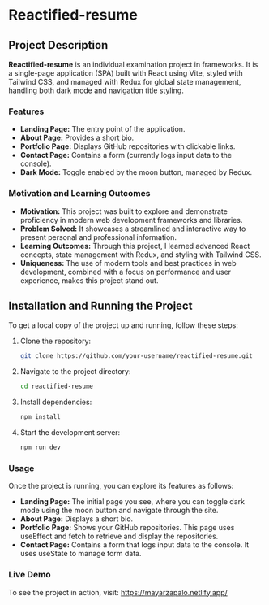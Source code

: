 # Reactified-resume

## Project Description

**Reactified-resume** is an individual examination project in frameworks. It is a single-page application (SPA) built with React using Vite, styled with Tailwind CSS, and managed with Redux for global state management, handling both dark mode and navigation title styling.

### Features

- **Landing Page:** The entry point of the application.
- **About Page:** Provides a short bio.
- **Portfolio Page:** Displays GitHub repositories with clickable links.
- **Contact Page:** Contains a form (currently logs input data to the console).
- **Dark Mode:** Toggle enabled by the moon button, managed by Redux.

### Motivation and Learning Outcomes

- **Motivation:** This project was built to explore and demonstrate proficiency in modern web development frameworks and libraries.
- **Problem Solved:** It showcases a streamlined and interactive way to present personal and professional information.
- **Learning Outcomes:** Through this project, I learned advanced React concepts, state management with Redux, and styling with Tailwind CSS.
- **Uniqueness:** The use of modern tools and best practices in web development, combined with a focus on performance and user experience, makes this project stand out.

## Installation and Running the Project

To get a local copy of the project up and running, follow these steps:

1. Clone the repository:
   ```bash
   git clone https://github.com/your-username/reactified-resume.git

2. Navigate to the project directory:
   ```bash
   cd reactified-resume

3. Install dependencies:
   ```bash
   npm install

4. Start the development server:
   ```bash
   npm run dev

### Usage
Once the project is running, you can explore its features as follows:

- **Landing Page:** The initial page you see, where you can toggle dark mode using the moon button and navigate through the site.
- **About Page:** Displays a short bio.
- **Portfolio Page:** Shows your GitHub repositories. This page uses useEffect and fetch to retrieve and display the repositories.
- **Contact Page:** Contains a form that logs input data to the console. It uses useState to manage form data.

### Live Demo
To see the project in action, visit: https://mayarzapalo.netlify.app/




